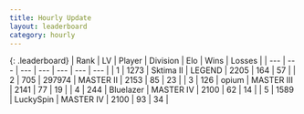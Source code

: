 ```yaml
---
title: Hourly Update
layout: leaderboard
category: hourly
---
```


{: .leaderboard}
| Rank | LV | Player | Division | Elo | Wins | Losses |
| --- | --- | --- | --- | --- | --- | --- |
| <span data-change="0">1</span> | 1273 | <span title="ID: 402846">Sktima II</span> | LEGEND | <span data-change="0">2205</span> | <span data-change="0">164</span> | <span data-change="0">57</span> |
| <span data-change="0">2</span> | 705 | <span title="ID: 544038">297974</span> | MASTER II | <span data-change="0">2153</span> | <span data-change="0">85</span> | <span data-change="0">23</span> |
| <span data-change="0">3</span> | 126 | <span title="ID: 750033">opium</span> | MASTER III | <span data-change="0">2141</span> | <span data-change="0">77</span> | <span data-change="0">19</span> |
| <span data-change="0">4</span> | 244 | <span title="ID: 221994">Bluelazer</span> | MASTER IV | <span data-change="0">2100</span> | <span data-change="0">62</span> | <span data-change="0">14</span> |
| <span data-change="0">5</span> | 1589 | <span title="ID: 498412">LuckySpin</span> | MASTER IV | <span data-change="0">2100</span> | <span data-change="0">93</span> | <span data-change="0">34</span> |